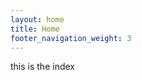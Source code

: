 ```yaml
---
layout: home
title: Home
footer_navigation_weight: 3
---
```

<div class="text-section">
this is the index
</div>
